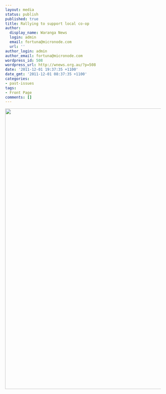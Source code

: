 ```yaml
---
layout: media
status: publish
published: true
title: Rallying to support local co-op
author:
  display_name: Waranga News
  login: admin
  email: fortuna@micronode.com
  url: ''
author_login: admin
author_email: fortuna@micronode.com
wordpress_id: 508
wordpress_url: http://wnews.org.au/?p=508
date: '2011-12-01 19:37:35 +1100'
date_gmt: '2011-12-01 08:37:35 +1100'
categories:
- past-issues
tags:
- Front Page
comments: []
---
```


<a href="{{ site.url }}/images/2011/12/frontpage-20111201.pdf"><img class="alignnone size-full wp-image-504" title="Front Page - December 1, 2011" src="{{ site.url }}/images/2011/12/frontpage-20111201.png" alt="" width="624" height="907" /></a>
